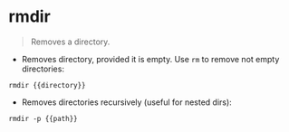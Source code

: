# rmdir

> Removes a directory.

- Removes directory, provided it is empty. Use `rm` to remove not empty directories:

`rmdir {{directory}}`

- Removes directories recursively (useful for nested dirs):

`rmdir -p {{path}}`
